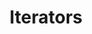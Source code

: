 ---
layout: overview-large
title: Iterators

disqus: true

partof: collections
num: 14
outof: 14
---